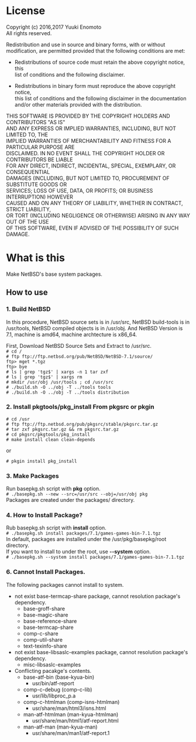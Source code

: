 # License
Copyright (c) 2016,2017 Yuuki Enomoto  
All rights reserved.  
  
Redistribution and use in source and binary forms, with or without  
modification, are permitted provided that the following conditions are met:  
  
* Redistributions of source code must retain the above copyright notice, this  
  list of conditions and the following disclaimer.  
  
* Redistributions in binary form must reproduce the above copyright notice,  
  this list of conditions and the following disclaimer in the documentation  
  and/or other materials provided with the distribution.  
  
THIS SOFTWARE IS PROVIDED BY THE COPYRIGHT HOLDERS AND CONTRIBUTORS "AS IS"  
AND ANY EXPRESS OR IMPLIED WARRANTIES, INCLUDING, BUT NOT LIMITED TO, THE  
IMPLIED WARRANTIES OF MERCHANTABILITY AND FITNESS FOR A PARTICULAR PURPOSE ARE  
DISCLAIMED. IN NO EVENT SHALL THE COPYRIGHT HOLDER OR CONTRIBUTORS BE LIABLE  
FOR ANY DIRECT, INDIRECT, INCIDENTAL, SPECIAL, EXEMPLARY, OR CONSEQUENTIAL  
DAMAGES (INCLUDING, BUT NOT LIMITED TO, PROCUREMENT OF SUBSTITUTE GOODS OR  
SERVICES; LOSS OF USE, DATA, OR PROFITS; OR BUSINESS INTERRUPTION) HOWEVER  
CAUSED AND ON ANY THEORY OF LIABILITY, WHETHER IN CONTRACT, STRICT LIABILITY,  
OR TORT (INCLUDING NEGLIGENCE OR OTHERWISE) ARISING IN ANY WAY OUT OF THE USE  
OF THIS SOFTWARE, EVEN IF ADVISED OF THE POSSIBILITY OF SUCH DAMAGE.  
# What is this
Make NetBSD's base system packages.

## How to use

### 1. Build NetBSD
In this procedure, NetBSD source sets is in /usr/src, NetBSD build-tools is in /usr/tools, NetBSD compiled objects is in /usr/obj. And NetBSD Version is 7.1, machine is amd64, machine archtecture is x86\_64.  
  
First, Download NetBSD Source Sets and Extract to /usr/src.  
```# cd /```  
```# ftp ftp://ftp.netbsd.org/pub/NetBSD/NetBSD-7.1/source/```  
```ftp> mget *.tgz```  
```ftp> bye```  
```# ls | grep 'tgz$' | xargs -n 1 tar zxf```  
```# ls | grep 'tgz$' | xargs rm```  
```# mkdir /usr/obj /usr/tools ; cd /usr/src```  
```# ./build.sh -O ../obj -T ../tools tools```  
```# ./build.sh -O ../obj -T ../tools distribution```  

### 2. Install pkgtools/pkg_install From pkgsrc or pkgin
```# cd /usr```  
```# ftp ftp://ftp.netbsd.org/pub/pkgsrc/stable/pkgsrc.tar.gz```  
```# tar zxf pkgsrc.tar.gz && rm pkgsrc.tar.gz```  
```# cd pkgsrc/pkgtools/pkg_install```  
```# make install clean clean-depends```

or

```# pkgin install pkg_install```

### 3. Make Packages
Run basepkg.sh script with __pkg__ option.  
```# ./basepkg.sh --new --src=/usr/src --obj=/usr/obj pkg```  
Packages are created under the packages/<release-version> directory.

### 4. How to Install Package?
Rub basepkg.sh script with __install__ option.  
```# ./basepkg.sh install packages/7.1/games-games-bin-7.1.tgz```  
In default, packages are installed under the /usr/pkg/basepkg/root directory.  
If you want to install to under the root, use __--system__ option.  
```# ./basepkg.sh --system install packages/7.1/games-games-bin-7.1.tgz```

### 6. Cannot Install Packages.
The following packages cannot install to system.
- not exist base-termcap-share package, cannot resolution package's dependency.
	- base-groff-share
	- base-magic-share
	- base-reference-share
	- base-termcap-share
	- comp-c-share
	- comp-util-share
	- text-texinfo-share
- not exist base-libsaslc-examples package, cannot resolution package's dependency.
	- misc-libsaslc-examples
- Conflicting pacakge's contents.
	- base-atf-bin (base-kyua-bin)
		- usr/bin/atf-report
	- comp-c-debug (comp-c-lib)
		- usr/lib/libproc_p.a
	- comp-c-htmlman (comp-isns-htmlman)
		- usr/share/man/html3/isns.html
	- man-atf-htmlman (man-kyua-htmlman)
		- usr/share/man/html1/atf-report.html
	- man-atf-man (man-kyua-man)
		- usr/share/man/man1/atf-report.1
